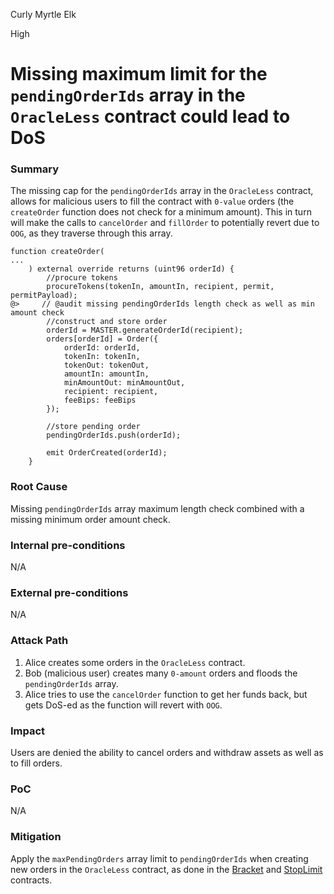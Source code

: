 Curly Myrtle Elk

High

# Missing maximum limit for the `pendingOrderIds` array in the `OracleLess` contract could lead to DoS

### Summary

The missing cap for the `pendingOrderIds` array in the `OracleLess` contract, allows for malicious users to fill the contract with `0-value` orders (the `createOrder` function does not check for a minimum amount). This in turn will make the calls to `cancelOrder` and `fillOrder` to potentially revert due to `OOG`, as they traverse through this array.

```solidity
function createOrder(
...
    ) external override returns (uint96 orderId) {
        //procure tokens
        procureTokens(tokenIn, amountIn, recipient, permit, permitPayload);
@>     // @audit missing pendingOrderIds length check as well as min amount check
        //construct and store order
        orderId = MASTER.generateOrderId(recipient);
        orders[orderId] = Order({
            orderId: orderId,
            tokenIn: tokenIn,
            tokenOut: tokenOut,
            amountIn: amountIn,
            minAmountOut: minAmountOut,
            recipient: recipient,
            feeBips: feeBips
        });

        //store pending order
        pendingOrderIds.push(orderId);

        emit OrderCreated(orderId);
    }
```    

### Root Cause

Missing `pendingOrderIds` array maximum length check combined with a missing minimum order amount check.

### Internal pre-conditions

N/A

### External pre-conditions

N/A

### Attack Path

1. Alice creates some orders in the `OracleLess` contract.
2. Bob (malicious user) creates many `0-amount` orders and floods the `pendingOrderIds` array.
3. Alice tries to use the `cancelOrder` function to get her funds back, but gets DoS-ed as the function will revert with `OOG`.

### Impact

Users are denied the ability to cancel orders and withdraw assets as well as to fill orders.

### PoC

N/A

### Mitigation

Apply the `maxPendingOrders` array limit to `pendingOrderIds` when creating new orders in the `OracleLess` contract, as done in the [Bracket](https://github.com/sherlock-audit/2024-11-oku/blob/main/oku-custom-order-types/contracts/automatedTrigger/Bracket.sol#L462-465) and [StopLimit](https://github.com/sherlock-audit/2024-11-oku/blob/main/oku-custom-order-types/contracts/automatedTrigger/StopLimit.sol#L320-L323) contracts.